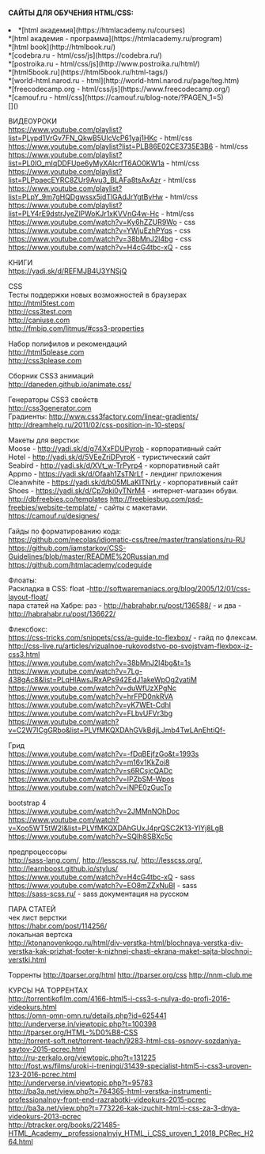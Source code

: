 #### САЙТЫ ДЛЯ ОБУЧЕНИЯ HTML/CSS:</br>
<li>
*[html академия](https://htmlacademy.ru/courses)</br>
*[html академия - программа](https://htmlacademy.ru/program)</br>
*[html book](http://htmlbook.ru/)</br>
*[codebra.ru - html/css/js](https://codebra.ru/)</br>
*[postroika.ru - html/css/js](http://www.postroika.ru/html/)</br>
*[html5book.ru](https://html5book.ru/html-tags/)</br>
*[world-html.narod.ru - html](http://world-html.narod.ru/page/teg.htm)</br>
*[freecodecamp.org - html/css/js](https://www.freecodecamp.org/)</br>
*[camouf.ru - html/css](https://camouf.ru/blog-note/?PAGEN_1=5)</br>
</li>
[]()</br>


ВИДЕОУРОКИ</br>
https://www.youtube.com/playlist?list=PLypd1VrGv7FN_QkwB5UIcVcP61yaj1HKc - html/css</br>
https://www.youtube.com/playlist?list=PLB86E02CE3735E3B6 - html/css</br>
https://www.youtube.com/playlist?list=PL0lO_mIqDDFUpe6yMyXAlcrfT6AO0KW1a - html/css</br>
https://www.youtube.com/playlist?list=PLPpaecEYRC8ZUr9Avu3_BLAFa8tsAxAzr - html/css</br>
https://www.youtube.com/playlist?list=PLpY_9m7gHQDgwssx5jdTlGAdJrYgtByHw - html/css</br>
https://www.youtube.com/playlist?list=PLY4rE9dstrJyeZlPWoKJr1xKVVnG4w-Hc - html/css</br>
https://www.youtube.com/watch?v=Ky6hZZUR9Wo - css</br>
https://www.youtube.com/watch?v=YWjuEzhPYqs - css</br>
https://www.youtube.com/watch?v=38bMnJ2l4bg - css</br>
https://www.youtube.com/watch?v=H4cG4tbc-xQ - css</br>



КНИГИ</br>
https://yadi.sk/d/REFMJB4U3YNSjQ</br>



CSS</br>
Тесты поддержки новых возможностей в браузерах </br>
http://html5test.com </br>
http://css3test.com </br>
http://caniuse.com </br>
http://fmbip.com/litmus/#css3-properties </br>

Набор полифилов и рекомендаций </br>
http://html5please.com </br>
http://css3please.com </br>

Сборник CSS3 анимаций </br>
http://daneden.github.io/animate.css/ </br>

Генераторы CSS3 свойств </br>
http://css3generator.com </br>
Градиенты: http://www.css3factory.com/linear-gradients/ </br>
http://dreamhelg.ru/2011/02/css-position-in-10-steps/ </br>

Макеты для верстки:</br>
Moose - http://yadi.sk/d/g74XxFDUPyrob - корпоративный сайт</br>
Hotel - http://yadi.sk/d/5VEeZriDPyroK - туристический сайт</br>
Seabird - http://yadi.sk/d/XVt_w-TrPyrp4 - корпоративный сайт</br>
Appmo - https://yadi.sk/d/Ofaah1ZsTNrLf - лендинг приложения</br>
Cleanwhite - https://yadi.sk/d/b05MLaKITNrLy - корпоративный сайт</br>
Shoes - https://yadi.sk/d/Cp7qki0yTNrM4 - интернет-магазин обуви.</br>
http://dbfreebies.co/templates http://freebiesbug.com/psd-freebies/website-template/ - cайты с макетами.</br>
https://camouf.ru/designes/</br>

Гайды по форматированию кода:</br>
https://github.com/necolas/idiomatic-css/tree/master/translations/ru-RU</br>
https://github.com/iamstarkov/CSS-Guidelines/blob/master/README%20Russian.md</br>
https://github.com/htmlacademy/codeguide</br>

Флоаты:</br>
Раскладка в CSS: float -http://softwaremaniacs.org/blog/2005/12/01/css-layout-float/</br>
пара статей на Хабре: раз - http://habrahabr.ru/post/136588/ - и два - http://habrahabr.ru/post/136622/</br>

Флексбокс:</br> 
https://css-tricks.com/snippets/css/a-guide-to-flexbox/ - гайд по флексам.</br>
http://css-live.ru/articles/vizualnoe-rukovodstvo-po-svojstvam-flexbox-iz-css3.html</br>
https://www.youtube.com/watch?v=38bMnJ2l4bg&t=1s</br>
https://www.youtube.com/watch?v=7Lg-438gAc8&list=PLqHlAwsJRxAPs942EdJ1akeWpOg2yatiM</br>
https://www.youtube.com/watch?v=duWfUzXPgNc</br>
https://www.youtube.com/watch?v=hrFPD0nkRVA</br>
https://www.youtube.com/watch?v=yK7WEt-CdhI</br>
https://www.youtube.com/watch?v=FLbvUFVr3bg</br>
https://www.youtube.com/watch?v=C2W7ICgGRbo&list=PLVfMKQXDAhGVkBdjLJmb4TwLAnEhtiQf-</br>

Грид</br> 
https://www.youtube.com/watch?v=-fDqBEjfzGo&t=1993s</br> 
https://www.youtube.com/watch?v=m16v1KkZoi8</br> 
https://www.youtube.com/watch?v=s6RCsjcQADc</br> 
https://www.youtube.com/watch?v=IPZbSM-Wpos</br> 
https://www.youtube.com/watch?v=iNPE0zGucTo</br> 

bootstrap 4</br> 
https://www.youtube.com/watch?v=2JMMnNOhDoc</br> 
https://www.youtube.com/watch?v=Xoo5WT5tW2I&list=PLVfMKQXDAhGUxJ4prQSC2K13-YlYj8LgB</br> 
https://www.youtube.com/watch?v=SQIh8SBXc5c</br> 


предпроцессоры</br>
http://sass-lang.com/, http://lesscss.ru/, http://lesscss.org/, http://learnboost.github.io/stylus/</br> 
https://www.youtube.com/watch?v=H4cG4tbc-xQ - sass</br> 
https://www.youtube.com/watch?v=EO8mZZxNuBI - sass</br> 
https://sass-scss.ru/ - sass документация на русском</br> 




ПАРА СТАТЕЙ</br>
чек лист верстки</br>
https://habr.com/post/114256/</br>
локальная вертска</br>
http://ktonanovenkogo.ru/html/div-verstka-html/blochnaya-verstka-div-verstka-kak-prizhat-footer-k-nizhnej-chasti-ekrana-maket-sajta-blochnoj-verstki.html</br>


Торренты
http://tparser.org/html
http://tparser.org/css
http://nnm-club.me


КУРСЫ НА ТОРРЕНТАХ</br>
http://torrentikofilm.com/4166-html5-i-css3-s-nulya-do-profi-2016-videokurs.html</br>
https://omn-omn-omn.ru/details.php?id=625441</br>
http://underverse.in/viewtopic.php?t=100398</br>
http://tparser.org/HTML-%D0%B8-CSS</br>
http://torrent-soft.net/torrent-teach/9283-html-css-osnovy-sozdaniya-saytov-2015-pcrec.html</br>
http://ru-zerkalo.org/viewtopic.php?t=131225</br>
http://fost.ws/films/uroki-i-treningi/31439-specialist-html5-i-css3-uroven-123-2016-pcrec.html</br>
http://underverse.in/viewtopic.php?t=95783</br>
http://ba3a.net/view.php?t=764365-html-verstka-instrumenti-professionalnoy-front-end-razrabotki-videokurs-2015-pcrec</br>
http://ba3a.net/view.php?t=773226-kak-izuchit-html-i-css-za-3-dnya-videokurs-2013-pcrec</br>
http://btracker.org/books/221485-HTML_Academy__professionalnyiy_HTML_i_CSS_uroven_1_2018_PCRec_H264.html</br>
